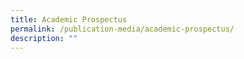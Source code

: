 ```yaml
---
title: Academic Prospectus
permalink: /publication-media/academic-prospectus/
description: ""
---
```

